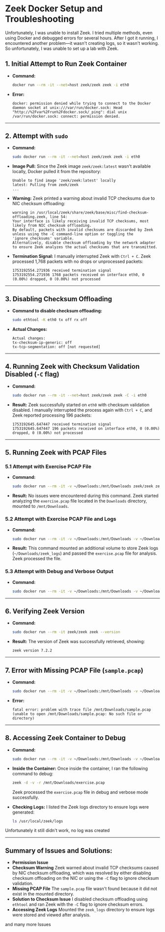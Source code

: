 # Zeek Docker Setup and Troubleshooting

Unfortunately, I was unable to install Zeek. I tried multiple methods, even using Docker and debugged errors for several hours. After I got it running, I encountered another problem—it wasn't creating logs, so it wasn't working. So unfortunately, I was unable to set up a lab with Zeek.

## 1. **Initial Attempt to Run Zeek Container**
   - **Command:**
     ```bash
     docker run --rm -it --net=host zeek/zeek zeek -i eth0
     ```
   - **Error:**
     ```text
     docker: permission denied while trying to connect to the Docker daemon socket at unix:///var/run/docker.sock: Head "http://%2Fvar%2Frun%2Fdocker.sock/_ping": dial unix /var/run/docker.sock: connect: permission denied.
     ```

---

## 2. **Attempt with `sudo`**
   - **Command:**
     ```bash
     sudo docker run --rm -it --net=host zeek/zeek zeek -i eth0
     ```
   - **Image Pull:**
     Since the Zeek image `zeek/zeek:latest` wasn't available locally, Docker pulled it from the repository:
     ```text
     Unable to find image 'zeek/zeek:latest' locally
     latest: Pulling from zeek/zeek
     ...
     ```
   - **Warning:**
     Zeek printed a warning about invalid TCP checksums due to NIC checksum offloading:
     ```text
     warning in /usr/local/zeek/share/zeek/base/misc/find-checksum-offloading.zeek, line 54: 
     Your interface is likely receiving invalid TCP checksums, most likely from NIC checksum offloading. 
     By default, packets with invalid checksums are discarded by Zeek unless using the -C command-line option or toggling the 'ignore_checksums' variable. 
     Alternatively, disable checksum offloading by the network adapter to ensure Zeek analyzes the actual checksums that are transmitted.
     ```
   - **Termination Signal:**
     I manually interrupted Zeek with `Ctrl + C`. Zeek processed 1,768 packets with no drops or unprocessed packets:
     ```text
     1753192554.271936 received termination signal
     1753192554.271936 1768 packets received on interface eth0, 0 (0.00%) dropped, 0 (0.00%) not processed
     ```

---

## 3. **Disabling Checksum Offloading**
   - **Command to disable checksum offloading:**
     ```bash
     sudo ethtool -K eth0 tx off rx off
     ```
   - **Actual Changes:**
     ```text
     Actual changes:
     tx-checksum-ip-generic: off
     tx-tcp-segmentation: off [not requested]
     ```

---

## 4. **Running Zeek with Checksum Validation Disabled (`-C` flag)**
   - **Command:**
     ```bash
     sudo docker run --rm -it --net=host zeek/zeek zeek -C -i eth0
     ```
   - **Result:**
     Zeek successfully started on `eth0` with checksum validation disabled. I manually interrupted the process again with `Ctrl + C`, and Zeek reported processing 196 packets:
     ```text
     1753192645.647447 received termination signal
     1753192645.647447 196 packets received on interface eth0, 0 (0.00%) dropped, 0 (0.00%) not processed
     ```

---

## 5. **Running Zeek with PCAP Files**

### 5.1 **Attempt with Exercise PCAP File**
   - **Command:**
     ```bash
     sudo docker run --rm -it -v ~/Downloads:/mnt/Downloads zeek/zeek zeek -r /mnt/Downloads/exercise.pcap
     ```
   - **Result:**
     No issues were encountered during this command. Zeek started analyzing the `exercise.pcap` file located in the `Downloads` directory, mounted to `/mnt/Downloads`.

### 5.2 **Attempt with Exercise PCAP File and Logs**
   - **Command:**
     ```bash
     sudo docker run --rm -it -v ~/Downloads:/mnt/Downloads -v ~/Downloads/zeek_logs:/usr/local/zeek/logs zeek/zeek zeek -r /mnt/Downloads/exercise.pcap
     ```
   - **Result:**
     This command mounted an additional volume to store Zeek logs (`~/Downloads/zeek_logs`) and passed the `exercise.pcap` file for analysis. Zeek processed the file.

### 5.3 **Attempt with Debug and Verbose Output**
   - **Command:**
     ```bash
     sudo docker run --rm -it -v ~/Downloads:/mnt/Downloads -v ~/Downloads/zeek_logs:/usr/local/zeek/logs zeek/zeek zeek -d -v -r /mnt/Downloads/exercise.pcap
     ```


---

## 6. **Verifying Zeek Version**
   - **Command:**
     ```bash
     sudo docker run --rm -it zeek/zeek zeek --version
     ```
   - **Result:**
     The version of Zeek was successfully retrieved, showing:
     ```text
     zeek version 7.2.2
     ```

---

## 7. **Error with Missing PCAP File (`sample.pcap`)**
   - **Command:**
     ```bash
     sudo docker run --rm -it -v ~/Downloads:/mnt/Downloads -v ~/Downloads/zeek_logs:/usr/local/zeek/logs zeek/zeek zeek -r /mnt/Downloads/sample.pcap
     ```
   - **Error:**
     ```text
     fatal error: problem with trace file /mnt/Downloads/sample.pcap (unable to open /mnt/Downloads/sample.pcap: No such file or directory)
     ```


---

## 8. **Accessing Zeek Container to Debug**
   - **Command:**
     ```bash
     sudo docker run --rm -it -v ~/Downloads:/mnt/Downloads -v ~/Downloads/zeek_logs:/usr/local/zeek/logs zeek/zeek /bin/bash
     ```
   - **Inside the Container:**
     Once inside the container, I ran the following command to debug:
     ```bash
     zeek -d -v -r /mnt/Downloads/exercise.pcap
     ```
     Zeek processed the `exercise.pcap` file in debug and verbose mode successfully.

   - **Checking Logs:**
     I listed the Zeek logs directory to ensure logs were generated:
     ```bash
     ls /usr/local/zeek/logs
     ```
 Unfortunately it still didn't work, no log was created 

---

## Summary of Issues and Solutions:
- **Permission Issue** 
- **Checksum Warning** Zeek warned about invalid TCP checksums caused by NIC checksum offloading, which was resolved by either disabling checksum offloading on the NIC or using the `-C` flag to ignore checksum validation.
- **Missing PCAP File** The `sample.pcap` file wasn't found because it did not exist in the mounted directory.
- **Solution to Checksum Issue** I disabled checksum offloading using `ethtool` and ran Zeek with the `-C` flag to ignore checksum errors.
- **Accessing Zeek Logs** Mounted the `zeek_logs` directory to ensure logs were stored and viewed after analysis.

and many more Issues